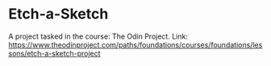 # Etch-a-Sketch

A project tasked in the course: The Odin Project.
Link: https://www.theodinproject.com/paths/foundations/courses/foundations/lessons/etch-a-sketch-project
